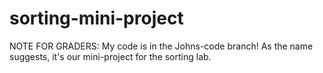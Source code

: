 # sorting-mini-project
NOTE FOR GRADERS: My code is in  the Johns-code branch!
As the name suggests, it's our mini-project for the sorting lab.
